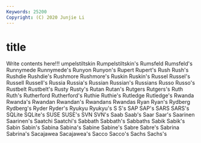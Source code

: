 ```yaml
---
Keywords: 25200
Copyright: (C) 2020 Junjie Li
---
```


# title

Write contents here!!!
umpelstiltskin 
Rumpelstiltskin's 
Rumsfeld 
Rumsfeld's 
Runnymede 
Runnymede's
Runyon 
Runyon's 
Rupert 
Rupert's 
Rush 
Rush's 
Rushdie 
Rushdie's 
Rushmore 
Rushmore's
Ruskin 
Ruskin's 
Russel 
Russel's 
Russell 
Russell's 
Russia 
Russia's 
Russian 
Russian's
Russians 
Russo 
Russo's 
Rustbelt 
Rustbelt's 
Rusty 
Rusty's 
Rutan 
Rutan's 
Rutgers
Rutgers's 
Ruth 
Ruth's 
Rutherford 
Rutherford's 
Ruthie 
Ruthie's 
Rutledge 
Rutledge's 
Rwanda
Rwanda's 
Rwandan 
Rwandan's 
Rwandans 
Rwandas 
Ryan 
Ryan's 
Rydberg 
Rydberg's 
Ryder
Ryder's 
Ryukyu 
Ryukyu's 
S 
S's 
SAP 
SAP's 
SARS 
SARS's 
SQLite
SQLite's 
SUSE 
SUSE's 
SVN 
SVN's 
Saab 
Saab's 
Saar 
Saar's 
Saarinen
Saarinen's 
Saatchi 
Saatchi's 
Sabbath 
Sabbath's 
Sabbaths 
Sabik 
Sabik's 
Sabin 
Sabin's
Sabina 
Sabina's 
Sabine 
Sabine's 
Sabre 
Sabre's 
Sabrina 
Sabrina's 
Sacajawea 
Sacajawea's
Sacco 
Sacco's 
Sachs 
Sachs's 

